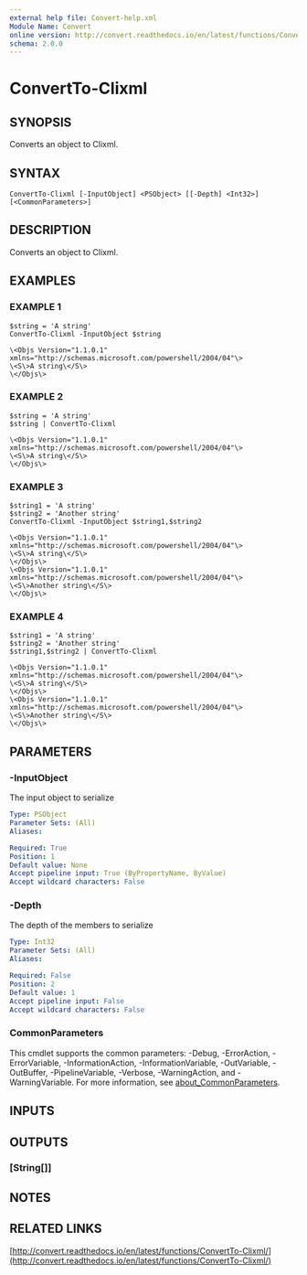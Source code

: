 ```yaml
---
external help file: Convert-help.xml
Module Name: Convert
online version: http://convert.readthedocs.io/en/latest/functions/ConvertTo-Clixml/
schema: 2.0.0
---
```


# ConvertTo-Clixml

## SYNOPSIS
Converts an object to Clixml.

## SYNTAX

```
ConvertTo-Clixml [-InputObject] <PSObject> [[-Depth] <Int32>] [<CommonParameters>]
```

## DESCRIPTION
Converts an object to Clixml.

## EXAMPLES

### EXAMPLE 1
```
$string = 'A string'
ConvertTo-Clixml -InputObject $string

\<Objs Version="1.1.0.1" xmlns="http://schemas.microsoft.com/powershell/2004/04"\>
\<S\>A string\</S\>
\</Objs\>
```

### EXAMPLE 2
```
$string = 'A string'
$string | ConvertTo-Clixml

\<Objs Version="1.1.0.1" xmlns="http://schemas.microsoft.com/powershell/2004/04"\>
\<S\>A string\</S\>
\</Objs\>
```

### EXAMPLE 3
```
$string1 = 'A string'
$string2 = 'Another string'
ConvertTo-Clixml -InputObject $string1,$string2

\<Objs Version="1.1.0.1" xmlns="http://schemas.microsoft.com/powershell/2004/04"\>
\<S\>A string\</S\>
\</Objs\>
\<Objs Version="1.1.0.1" xmlns="http://schemas.microsoft.com/powershell/2004/04"\>
\<S\>Another string\</S\>
\</Objs\>
```

### EXAMPLE 4
```
$string1 = 'A string'
$string2 = 'Another string'
$string1,$string2 | ConvertTo-Clixml

\<Objs Version="1.1.0.1" xmlns="http://schemas.microsoft.com/powershell/2004/04"\>
\<S\>A string\</S\>
\</Objs\>
\<Objs Version="1.1.0.1" xmlns="http://schemas.microsoft.com/powershell/2004/04"\>
\<S\>Another string\</S\>
\</Objs\>
```

## PARAMETERS

### -InputObject
The input object to serialize

```yaml
Type: PSObject
Parameter Sets: (All)
Aliases:

Required: True
Position: 1
Default value: None
Accept pipeline input: True (ByPropertyName, ByValue)
Accept wildcard characters: False
```

### -Depth
The depth of the members to serialize

```yaml
Type: Int32
Parameter Sets: (All)
Aliases:

Required: False
Position: 2
Default value: 1
Accept pipeline input: False
Accept wildcard characters: False
```

### CommonParameters
This cmdlet supports the common parameters: -Debug, -ErrorAction, -ErrorVariable, -InformationAction, -InformationVariable, -OutVariable, -OutBuffer, -PipelineVariable, -Verbose, -WarningAction, and -WarningVariable. For more information, see [about_CommonParameters](http://go.microsoft.com/fwlink/?LinkID=113216).

## INPUTS

## OUTPUTS

### [String[]]
## NOTES

## RELATED LINKS

[http://convert.readthedocs.io/en/latest/functions/ConvertTo-Clixml/](http://convert.readthedocs.io/en/latest/functions/ConvertTo-Clixml/)

